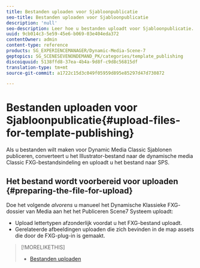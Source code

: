 ```yaml
---
title: Bestanden uploaden voor Sjabloonpublicatie
seo-title: Bestanden uploaden voor Sjabloonpublicatie
description: 'null'
seo-description: Leer hoe u bestanden uploadt voor Sjabloonpublicatie.
uuid: 9cb014c3-5e59-45e6-b069-03e404eda372
contentOwner: admin
content-type: reference
products: SG_EXPERIENCEMANAGER/Dynamic-Media-Scene-7
geptopics: SG_SCENESEVENONDEMAND_PK/categories/template_publishing
discoiquuid: 5138ffd8-37ea-4b4a-9d8f-c9d8c56815df
translation-type: tm+mt
source-git-commit: a1722c15d3c049f05959d895e85297d47d730872

---
```



# Bestanden uploaden voor Sjabloonpublicatie{#upload-files-for-template-publishing}

Als u bestanden wilt maken voor Dynamic Media Classic Sjablonen publiceren, converteert u het Illustrator-bestand naar de dynamische media Classic FXG-bestandsindeling en uploadt u het bestand naar SPS.

## Het bestand wordt voorbereid voor uploaden {#preparing-the-file-for-upload}

Doe het volgende *alvorens* u manueel het Dynamische Klassieke FXG- dossier van Media aan het het Publiceren Scene7 Systeem uploadt:

* Upload lettertypen afzonderlijk voordat u het FXG-bestand uploadt.
* Gerelateerde afbeeldingen uploaden die zich bevinden in de map assets die door de FXG-plug-in is gemaakt.

>[!MORELIKETHIS]
>
>* [Bestanden uploaden](uploading-files.md#uploading_your_files)

